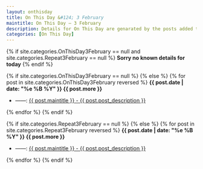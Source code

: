 ```yaml
---
layout: onthisday
title: On This Day &#124; 3 February
maintitle: On This Day — 3 February
description: Details for On This Day are genarated by the posts added to the website so the content is subject to changes/updates over time.
categories: [On This Day]
---
```


{% if site.categories.OnThisDay3February == null and site.categories.Repeat3February == null %}
<strong>Sorry no known details for today</strong>
{% endif %}

{% if site.categories.OnThisDay3February == null %}
{% else %}
{% for post in site.categories.OnThisDay3February reversed %}
<strong>{{ post.date | date: "%e %B %Y" }} {{ post.more }}</strong>
<ul>
<li> ——: <a href="{{ post.url }}">{{ post.maintitle }} - {{ post.post_description }}</a></li>
</ul>
{% endfor %}
{% endif %}

{% if site.categories.Repeat3February == null %}
{% else %}
{% for post in site.categories.Repeat3February reversed %}
<strong>{{ post.date | date: "%e %B %Y" }} {{ post.more }}</strong>
<ul>
<li> ——: <a href="{{ post.url }}">{{ post.maintitle }} - {{ post.post_description }}</a></li>
</ul>
{% endfor %}
{% endif %}
